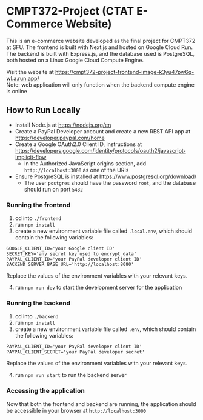 # CMPT372-Project (CTAT E-Commerce Website)

This is an e-commerce website developed as the final project for CMPT372 at SFU. The frontend is built with Next.js and hosted on Google Cloud Run. The backend is built with Express.js, and the database used is PostgreSQL, both hosted on a Linux Google Cloud Compute Engine.

Visit the website at https://cmpt372-project-frontend-image-k3yu47pw6q-wl.a.run.app/ </br>
Note: web application will only function when the backend compute engine is online

## How to Run Locally

- Install Node.js at https://nodejs.org/en
- Create a PayPal Developer account and create a new REST API app at https://developer.paypal.com/home
- Create a Google OAuth2.0 Client ID, instructions at https://developers.google.com/identity/protocols/oauth2/javascript-implicit-flow
  - In the Authorized JavaScript origins section, add `http://localhost:3000` as one of the URIs
- Ensure PostgreSQL is installed at https://www.postgresql.org/download/
  - The user `postgres` should have the password `root`, and the database should run on port `5432`

### Running the frontend

1. cd into `./frontend`
2. run `npm install`
3. create a new environment variable file called `.local.env`, which should contain the following variables:

```
GOOGLE_CLIENT_ID='your Google client ID'
SECRET_KEY='any secret key used to encrypt data'
PAYPAL_CLIENT_ID='your PayPal developer client ID'
BACKEND_SERVER_BASE_URL='http://localhost:8080'
```

Replace the values of the environment variables with your relevant keys.

4. run `npm run dev` to start the development server for the application

### Running the backend

1. cd into `./backend`
2. run `npm install`
3. create a new environment variable file called `.env`, which should contain the following variables:

```
PAYPAL_CLIENT_ID='your PayPal developer client ID'
PAYPAL_CLIENT_SECRET='your PayPal developer secret'
```

Replace the values of the environment variables with your relevant keys.

4. run `npm run start` to run the backend server

### Accessing the application

Now that both the frontend and backend are running, the application should be accessible in your browser at `http://localhost:3000`

<!-- TODO: note about inserting test data, vendor + admin accounts -->
